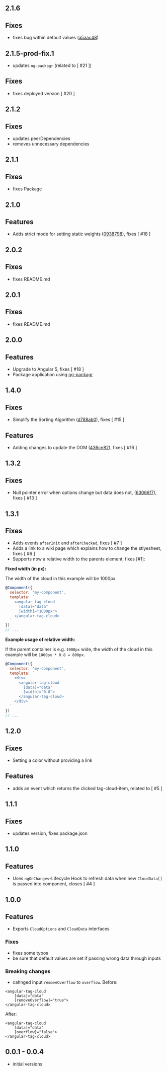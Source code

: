 ## 2.1.6
## Fixes
* fixes bug within default values ([a5aac48](https://github.com/d-koppenhagen/angular-tag-cloud-module/commit/a5aac4858b6bd4770c9b99073d0018b4418430b8))

## 2.1.5-prod-fix.1
* updates `ng-packagr` (related to [ #21 ])

## Fixes
* fixes deployed version [ #20 ]

## 2.1.2
## Fixes
* updates peerDependencies
* removes unnecessary dependencies

## 2.1.1
## Fixes
* fixes Package

## 2.1.0
## Features
* Adds strict mode for setting static weights ([0938798](https://github.com/d-koppenhagen/angular-tag-cloud-module/commit/093879808ba5e4ba0c81656ffc971e0195043c00)), fixes [ #18 ]

## 2.0.2
## Fixes
* fixes README.md

## 2.0.1
## Fixes
* fixes README.md

## 2.0.0
## Features
* Upgrade to Angular 5, fixes [ #18 ]
* Package application using [ng-packagr](https://www.npmjs.com/package/ng-packagr)

## 1.4.0
## Fixes
* Simplify the Sorting Algorithm ([d788ab0](https://github.com/d-koppenhagen/angular-tag-cloud-module/commit/d788ab0934d6bce4c931f7e88a0b25ee2e7804f2)), fixes [ #15 ]

## Features
* Adding changes to update the DOM ([436ce82](https://github.com/d-koppenhagen/angular-tag-cloud-module/commit/d788ab0934d6bce4c931f7e88a0b25ee2e7804f2)), fixes [ #16 ]

## 1.3.2
## Fixes
* Null pointer error when options change but data does not, ([63066f7](https://github.com/d-koppenhagen/angular-tag-cloud-module/commit/c54a9b8f8732b508ef88da714af63b81570e57ec)), fixes [ #13 ]

## 1.3.1
## Fixes
* Adds events `afterInit` and `afterChecked`, fixes [ #7 ]
* Adds a link to a wiki page which explains how to change the stlyesheet, fixes [ #6 ]
* Supports now a relative width to the parents element, fixes [#1]:

__Fixed width (in px):__

The width of the cloud in this example will be 1000px.
```js
@Component({
  selector: 'my-component',
  template: `
    <angular-tag-cloud
      [data]="data"
      [width]="1000px">
    </angular-tag-cloud>
  `
})
// ...
```

__Example usage of relative width:__

If the parent container is e.g. `1000px` wide, the width of the cloud in this example will be `1000px * 0.8 = 800px`.
```js
@Component({
  selector: 'my-component',
  template: `
    <div>
      <angular-tag-cloud
        [data]="data"
        [width]="0.8">
      </angular-tag-cloud>
    </div>
  `
})
// ...
```

## 1.2.0
## Fixes
* Setting a color without providing a link

## Features
* adds an event which returns the clicked tag-cloud-item, related to [ #5 ]

## 1.1.1
## Fixes
* updates version, fixes package.json

## 1.1.0
## Features
* Uses `ngOnChanges`-Lifecycle Hook to refresh data when new `CloudData[]` is passed into component, closes [ #4 ]

## 1.0.0
## Features
* Exports `CloudOptions` and `CloudData` interfaces

### Fixes
* fixes some typos
* be sure that default values are set if passing wrong data through inputs

### Breaking changes
* cahnged input `removeOverflow` to `overflow`.
Before:
```
<angular-tag-cloud
    [data]="data"
    [removeOverflow]="true">
</angular-tag-cloud>
```

After:
```
<angular-tag-cloud
    [data]="data"
    [overflow]="false">
</angular-tag-cloud>
```

## 0.0.1 - 0.0.4
* initial versions
